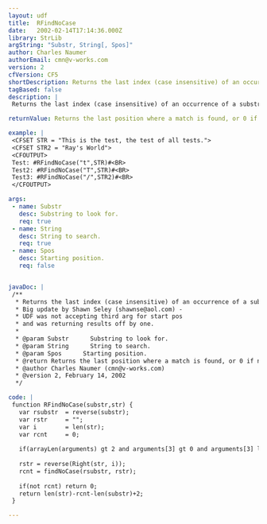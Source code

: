 ```yaml
---
layout: udf
title:  RFindNoCase
date:   2002-02-14T17:14:36.000Z
library: StrLib
argString: "Substr, String[, Spos]"
author: Charles Naumer
authorEmail: cmn@v-works.com
version: 2
cfVersion: CF5
shortDescription: Returns the last index (case insensitive) of an occurrence of a substring in a string from a specified starting position.
tagBased: false
description: |
 Returns the last index (case insensitive) of an occurrence of a substring in a string from a specified starting position. (The reverse of find.)

returnValue: Returns the last position where a match is found, or 0 if no match is found.

example: |
 <CFSET STR = "This is the test, the test of all tests.">
 <CFSET STR2 = "Ray's World">
 <CFOUTPUT>
 Test: #RFindNoCase("t",STR)#<BR>
 Test2: #RFindNoCase("T",STR)#<BR>
 Test3: #RFindNoCase("/",STR2)#<BR>
 </CFOUTPUT>

args:
 - name: Substr
   desc: Substring to look for.
   req: true
 - name: String
   desc: String to search.
   req: true
 - name: Spos
   desc: Starting position.
   req: false


javaDoc: |
 /**
  * Returns the last index (case insensitive) of an occurrence of a substring in a string from a specified starting position.
  * Big update by Shawn Seley (shawnse@aol.com) -
  * UDF was not accepting third arg for start pos 
  * and was returning results off by one.
  * 
  * @param Substr      Substring to look for. 
  * @param String      String to search. 
  * @param Spos      Starting position. 
  * @return Returns the last position where a match is found, or 0 if no match is found. 
  * @author Charles Naumer (cmn@v-works.com) 
  * @version 2, February 14, 2002 
  */

code: |
 function RFindNoCase(substr,str) {
   var rsubstr  = reverse(substr);
   var rstr     = "";
   var i        = len(str);
   var rcnt     = 0;
 
   if(arrayLen(arguments) gt 2 and arguments[3] gt 0 and arguments[3] lte len(str)) i = len(str) - arguments[3] + 1;
 
   rstr = reverse(Right(str, i));
   rcnt = findNoCase(rsubstr, rstr);
 
   if(not rcnt) return 0;
   return len(str)-rcnt-len(substr)+2;
 }

---
```


